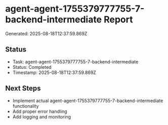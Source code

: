 # agent-agent-1755379777755-7-backend-intermediate Report

Generated: 2025-08-18T12:37:59.869Z

## Status
- Task: agent-agent-1755379777755-7-backend-intermediate
- Status: Completed
- Timestamp: 2025-08-18T12:37:59.869Z

## Next Steps
- Implement actual agent-agent-1755379777755-7-backend-intermediate functionality
- Add proper error handling
- Add logging and monitoring
